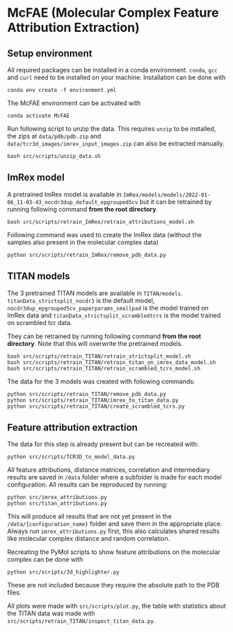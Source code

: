 # McFAE (Molecular Complex Feature Attribution Extraction)

## Setup environment

All required packages can be installed in a conda environment. `conda`, `gcc` and `curl` need
to be installed on your machine.
Installation can be done with

    conda env create -f environment.yml

The McFAE environment can be activated with

    conda activate McFAE

Run following script to unzip the data. This requires `unzip` to be installed, the zips at `data/pdb/pdb.zip`
and `data/tcr3d_images/imrex_input_images.zip` can also be extracted manually.

    bash src/scripts/unzip_data.sh

## ImRex model

A pretrained ImRex model is available in `ImRex/models/models/2022-01-06_11-03-43_nocdr3dup_default_epgrouped5cv`
but it can be retrained by running following command **from the root directory**.

    bash src/scripts/retrain_ImRex/retrain_attributions_model.sh

Following command was used to create the ImRex data (without the samples also present in the molecular complex data)

    python src/scripts/retrain_ImRex/remove_pdb_data.py

## TITAN models

The 3 pretrained TITAN models are available in `TITAN/models`. `titanData_strictsplit_nocdr3` is the default
model, `nocdr3dup_epgrouped5cv_paperparams_smallpad` is the model trained on ImRex data
and `titanData_strictsplit_scrambledtcrs` is the model trained on scrambled tcr data.

They can be retrained by running following command **from the root directory**. Note that this will overwrite the
pretrained models.

    bash src/scripts/retrain_TITAN/retrain_strictsplit_model.sh
    bash src/scripts/retrain_TITAN/retrain_titan_on_imrex_data_model.sh
    bash src/scripts/retrain_TITAN/retrain_scrambled_tcrs_model.sh

The data for the 3 models was created with following commands:

    python src/scripts/retrain_TITAN/remove_pdb_data.py
    python src/scripts/retrain_TITAN/imrex_to_titan_data.py
    python src/scripts/retrain_TITAN/create_scrambled_tcrs.py

## Feature attribution extraction

The data for this step is already present but can be recreated with:

    python src/scripts/TCR3D_to_model_data.py

All feature attributions, distance matrices, correlation and intermediary results are saved in  `/data`
folder where a subfolder is made for each model configuration. All results can be reproduced by running:

    python src/imrex_attributions.py
    python src/titan_attributions.py

This will produce all results that are not yet present in the `/data/{configuration_name}` folder and save them in the
appropriate place. Always run `imrex_attributions.py` first, this also calculates shared results like molecular complex
distance and random correlation.

Recreating the PyMol scripts to show feature attributions on the molecular complex can be done with

    python src/scripts/3d_highlighter.py

These are not included because they require the absolute path to the PDB files.

All plots were made with `src/scripts/plot.py`, the table with statistics about the TITAN data was made
with `src/scripts/retrain_TITAN/inspect_titan_data.py`.
